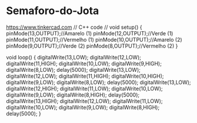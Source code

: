 # Semaforo-do-Jota
https://www.tinkercad.com
// C++ code
//
void setup()
{
  pinMode(13,OUTPUT);//Amarelo (1)
  pinMode(12,OUTPUT);//Verde (1) 
  pinMode(11,OUTPUT);//Vermelho (1)
  pinMode(10,OUTPUT);//Amarelo (2)
  pinMode(9,OUTPUT);//Verde (2) 
  pinMode(8,OUTPUT);//Vermelho (2)
}

void loop()
{
  digitalWrite(13,LOW);
  digitalWrite(12,LOW);
  digitalWrite(11,HIGH);
  digitalWrite(10,LOW);
  digitalWrite(9,HIGH);
  digitalWrite(8,LOW);
  delay(5000); 
  digitalWrite(13,LOW);
  digitalWrite(12,LOW);
  digitalWrite(11,HIGH);
  digitalWrite(10,HIGH);
  digitalWrite(9,LOW);
  digitalWrite(8,LOW);
  delay(5000);
  digitalWrite(13,LOW);
  digitalWrite(12,HIGH);
  digitalWrite(11,LOW);
  digitalWrite(10,LOW);
  digitalWrite(9,LOW);
  digitalWrite(8,HIGH);
  delay(5000);
  digitalWrite(13,HIGH);
  digitalWrite(12,LOW);
  digitalWrite(11,LOW);
  digitalWrite(10,LOW);
  digitalWrite(9,LOW);
  digitalWrite(8,HIGH);
  delay(5000);
}
